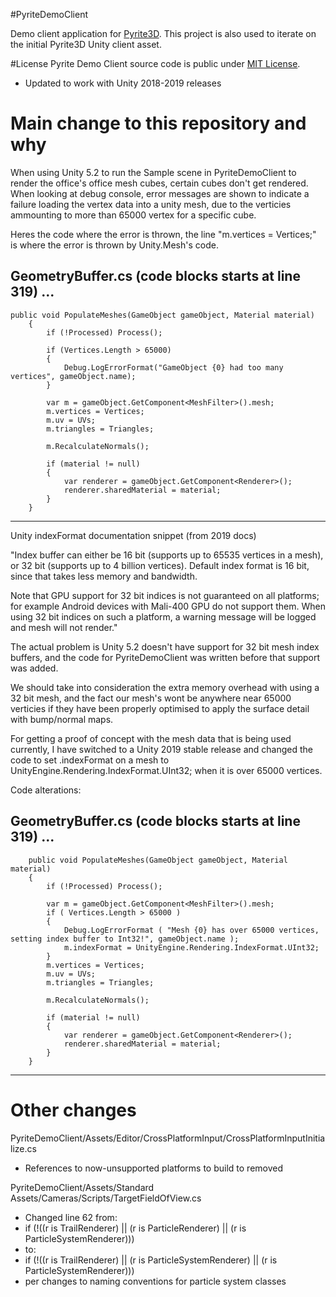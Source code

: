 #PyriteDemoClient

Demo client application for [Pyrite3D](https://github.com/PyriteServer/PyriteServer/wiki). This project is also used to iterate on the initial Pyrite3D Unity client asset.

#License
Pyrite Demo Client source code is public under [MIT License](https://github.com/PyriteServer/PyriteDemoClient/blob/master/LICENSE).

- Updated to work with Unity 2018-2019 releases

# Main change to this repository and why


When using Unity 5.2 to run the Sample scene in PyriteDemoClient to
render the office's office mesh cubes, certain cubes don't get rendered.
When looking at debug console, error messages are shown to indicate a
failure loading the vertex data into a unity mesh, due to the verticies
ammounting to more than 65000 vertex for a specific cube.

Heres the code where the error is thrown, the line "m.vertices = Vertices;"
is where the error is thrown by Unity.Mesh's code.

GeometryBuffer.cs (code blocks starts at line 319) ...
---- 
	public void PopulateMeshes(GameObject gameObject, Material material)
        {
            if (!Processed) Process();

            if (Vertices.Length > 65000)
            {
                Debug.LogErrorFormat("GameObject {0} had too many vertices", gameObject.name);
            }

            var m = gameObject.GetComponent<MeshFilter>().mesh;
            m.vertices = Vertices;
            m.uv = UVs;
            m.triangles = Triangles;

            m.RecalculateNormals();

            if (material != null)
            {
                var renderer = gameObject.GetComponent<Renderer>();
                renderer.sharedMaterial = material;
            }
        }
----

Unity indexFormat documentation snippet (from 2019 docs)

"Index buffer can either be 16 bit (supports up to 65535 vertices in a mesh), 
or 32 bit (supports up to 4 billion vertices). Default index format is 16 
bit, since that takes less memory and bandwidth.

Note that GPU support for 32 bit indices is not guaranteed on all platforms; 
for example Android devices with Mali-400 GPU do not support them. 
When using 32 bit indices on such a platform, a warning message will be 
logged and mesh will not render."


The actual problem is Unity 5.2 doesn't have support for 32 bit mesh index
buffers, and the code for PyriteDemoClient was written before that support was
added.

We should take into consideration the extra memory overhead with using a 32 bit
mesh, and the fact our mesh's wont be anywhere near 65000 verticies if they
have been properly optimised to apply the surface detail with bump/normal maps.

For getting a proof of concept with the mesh data that is being used currently,
I have switched to a Unity 2019 stable release and changed the code to set
.indexFormat on a mesh to UnityEngine.Rendering.IndexFormat.UInt32; when it is
over 65000 vertices.

Code alterations:

GeometryBuffer.cs (code blocks starts at line 319) ...
----
        public void PopulateMeshes(GameObject gameObject, Material material)
        {
            if (!Processed) Process();

            var m = gameObject.GetComponent<MeshFilter>().mesh;
            if ( Vertices.Length > 65000 )
            {
                Debug.LogErrorFormat ( "Mesh {0} has over 65000 vertices, setting index buffer to Int32!", gameObject.name );
                m.indexFormat = UnityEngine.Rendering.IndexFormat.UInt32;
            }
            m.vertices = Vertices;
            m.uv = UVs;
            m.triangles = Triangles;

            m.RecalculateNormals();

            if (material != null)
            {
                var renderer = gameObject.GetComponent<Renderer>();
                renderer.sharedMaterial = material;
            }
        }
----

# Other changes
PyriteDemoClient/Assets/Editor/CrossPlatformInput/CrossPlatformInputInitialize.cs
- References to now-unsupported platforms to build to removed

PyriteDemoClient/Assets/Standard Assets/Cameras/Scripts/TargetFieldOfView.cs
- Changed line 62 from:
- if (!((r is TrailRenderer) || (r is ParticleRenderer) || (r is ParticleSystemRenderer)))
- to:
- if (!((r is TrailRenderer) || (r is ParticleSystemRenderer) || (r is ParticleSystemRenderer)))
- per changes to naming conventions for particle system classes